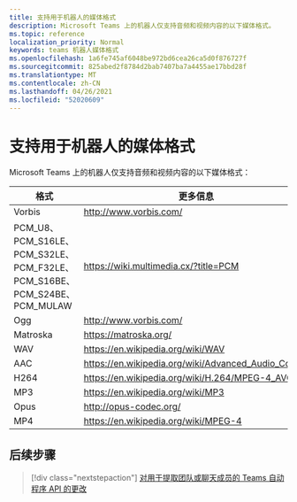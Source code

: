 ```yaml
---
title: 支持用于机器人的媒体格式
description: Microsoft Teams 上的机器人仅支持音频和视频内容的以下媒体格式。
ms.topic: reference
localization_priority: Normal
keywords: teams 机器人媒体格式
ms.openlocfilehash: 1a6fe745af6048be972bd6cea26ca5d0f876727f
ms.sourcegitcommit: 825abed2f8784d2bab7407ba7a4455ae17bbd28f
ms.translationtype: MT
ms.contentlocale: zh-CN
ms.lasthandoff: 04/26/2021
ms.locfileid: "52020609"
---
```

# <a name="supported-media-formats-for-bots"></a>支持用于机器人的媒体格式

Microsoft Teams 上的机器人仅支持音频和视频内容的以下媒体格式：

| 格式 | 更多信息 |
| --- | --- |
| Vorbis | http://www.vorbis.com/ |
| PCM_U8、PCM_S16LE、PCM_S32LE、PCM_F32LE、PCM_S16BE、PCM_S24BE、PCM_MULAW | https://wiki.multimedia.cx/?title=PCM |
| Ogg | http://www.vorbis.com/ |
| Matroska | https://matroska.org/ |
| WAV | https://en.wikipedia.org/wiki/WAV |
| AAC | https://en.wikipedia.org/wiki/Advanced_Audio_Coding |
| H264 | https://en.wikipedia.org/wiki/H.264/MPEG-4_AVC |
| MP3 | https://en.wikipedia.org/wiki/MP3 |
| Opus | http://opus-codec.org/ |
| MP4 | https://en.wikipedia.org/wiki/MPEG-4 |

## <a name="next-step"></a>后续步骤

> [!div class="nextstepaction"]
> [对用于提取团队或聊天成员的 Teams 自动程序 API 的更改](~/resources/team-chat-member-api-changes.md)
